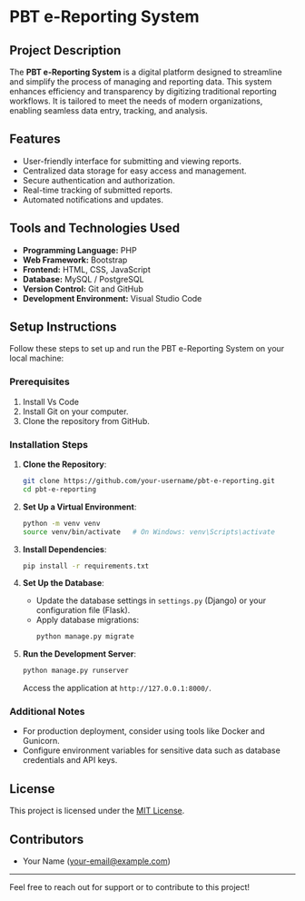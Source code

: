 # PBT e-Reporting System

## Project Description
The **PBT e-Reporting System** is a digital platform designed to streamline and simplify the process of managing and reporting data. This system enhances efficiency and transparency by digitizing traditional reporting workflows. It is tailored to meet the needs of modern organizations, enabling seamless data entry, tracking, and analysis.

## Features
- User-friendly interface for submitting and viewing reports.
- Centralized data storage for easy access and management.
- Secure authentication and authorization.
- Real-time tracking of submitted reports.
- Automated notifications and updates.

## Tools and Technologies Used
- **Programming Language:** PHP 
- **Web Framework:** Bootstrap
- **Frontend:** HTML, CSS, JavaScript 
- **Database:** MySQL / PostgreSQL
- **Version Control:** Git and GitHub
- **Development Environment:** Visual Studio Code

## Setup Instructions
Follow these steps to set up and run the PBT e-Reporting System on your local machine:

### Prerequisites
1. Install Vs Code
2. Install Git on your computer.
3. Clone the repository from GitHub.

### Installation Steps
1. **Clone the Repository**:
   ```bash
   git clone https://github.com/your-username/pbt-e-reporting.git
   cd pbt-e-reporting
   ```

2. **Set Up a Virtual Environment**:
   ```bash
   python -m venv venv
   source venv/bin/activate   # On Windows: venv\Scripts\activate
   ```

3. **Install Dependencies**:
   ```bash
   pip install -r requirements.txt
   ```

4. **Set Up the Database**:
   - Update the database settings in `settings.py` (Django) or your configuration file (Flask).
   - Apply database migrations:
     ```bash
     python manage.py migrate
     ```

5. **Run the Development Server**:
   ```bash
   python manage.py runserver
   ```
   Access the application at `http://127.0.0.1:8000/`.

### Additional Notes
- For production deployment, consider using tools like Docker and Gunicorn.
- Configure environment variables for sensitive data such as database credentials and API keys.

## License
This project is licensed under the [MIT License](LICENSE).

## Contributors
- Your Name (your-email@example.com)

---
Feel free to reach out for support or to contribute to this project!

